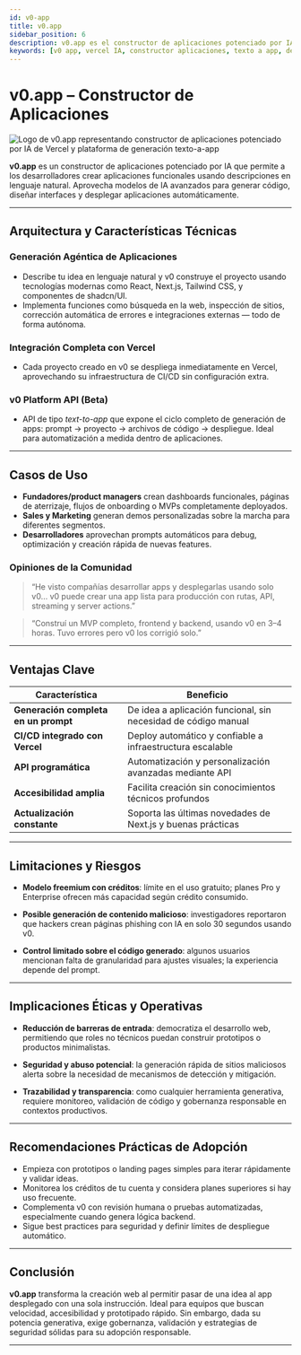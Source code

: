 ```yaml
---
id: v0-app
title: v0.app
sidebar_position: 6
description: v0.app es el constructor de aplicaciones potenciado por IA de Vercel que transforma descripciones en lenguaje natural en aplicaciones web completamente funcionales con despliegue automático e integración de stack tecnológico moderno.
keywords: [v0 app, vercel IA, constructor aplicaciones, texto a app, desarrollo web IA, despliegue automático, prototipado rápido, desarrollo sin código]
---
```


# v0.app – Constructor de Aplicaciones

<img src="/img/artificial-intelligence/tools/v0.svg" alt="Logo de v0.app representando constructor de aplicaciones potenciado por IA de Vercel y plataforma de generación texto-a-app" class="ai-logo logo-v0" />

**v0.app** es un constructor de aplicaciones potenciado por IA que permite a los desarrolladores crear aplicaciones funcionales usando descripciones en lenguaje natural. Aprovecha modelos de IA avanzados para generar código, diseñar interfaces y desplegar aplicaciones automáticamente.


---

##  Arquitectura y Características Técnicas

### Generación Agéntica de Aplicaciones
- Describe tu idea en lenguaje natural y v0 construye el proyecto usando tecnologías modernas como React, Next.js, Tailwind CSS, y componentes de shadcn/UI.  
- Implementa funciones como búsqueda en la web, inspección de sitios, corrección automática de errores e integraciones externas — todo de forma autónoma.  


### Integración Completa con Vercel
- Cada proyecto creado en v0 se despliega inmediatamente en Vercel, aprovechando su infraestructura de CI/CD sin configuración extra.  


### v0 Platform API (Beta)
- API de tipo *text-to-app* que expone el ciclo completo de generación de apps: prompt → proyecto → archivos de código → despliegue. Ideal para automatización a medida dentro de aplicaciones.  


---

##  Casos de Uso

- **Fundadores/product managers** crean dashboards funcionales, páginas de aterrizaje, flujos de onboarding o MVPs completamente deployados.  
- **Sales y Marketing** generan demos personalizadas sobre la marcha para diferentes segmentos.  
- **Desarrolladores** aprovechan prompts automáticos para debug, optimización y creación rápida de nuevas features.  


### Opiniones de la Comunidad
> “He visto compañías desarrollar apps y desplegarlas usando solo v0… v0 puede crear una app lista para producción con rutas, API, streaming y server actions.”  


> “Construí un MVP completo, frontend y backend, usando v0 en 3–4 horas. Tuvo errores pero v0 los corrigió solo.”  


---

##  Ventajas Clave

| Característica                 | Beneficio                                                   |
|-------------------------------|--------------------------------------------------------------|
| **Generación completa en un prompt** | De idea a aplicación funcional, sin necesidad de código manual |
| **CI/CD integrado con Vercel** | Deploy automático y confiable a infraestructura escalable     |
| **API programática**           | Automatización y personalización avanzadas mediante API       |
| **Accesibilidad amplia**       | Facilita creación sin conocimientos técnicos profundos        |
| **Actualización constante**    | Soporta las últimas novedades de Next.js y buenas prácticas   |


---

##  Limitaciones y Riesgos

- **Modelo freemium con créditos**: límite en el uso gratuito; planes Pro y Enterprise ofrecen más capacidad según crédito consumido.  


- **Posible generación de contenido malicioso**: investigadores reportaron que hackers crean páginas phishing con IA en solo 30 segundos usando v0.  


- **Control limitado sobre el código generado**: algunos usuarios mencionan falta de granularidad para ajustes visuales; la experiencia depende del prompt.  


---

##  Implicaciones Éticas y Operativas

- **Reducción de barreras de entrada**: democratiza el desarrollo web, permitiendo que roles no técnicos puedan construir prototipos o productos minimalistas.  


- **Seguridad y abuso potencial**: la generación rápida de sitios maliciosos alerta sobre la necesidad de mecanismos de detección y mitigación.  


- **Trazabilidad y transparencia**: como cualquier herramienta generativa, requiere monitoreo, validación de código y gobernanza responsable en contextos productivos.

---

##  Recomendaciones Prácticas de Adopción

- Empieza con prototipos o landing pages simples para iterar rápidamente y validar ideas.  
- Monitorea los créditos de tu cuenta y considera planes superiores si hay uso frecuente.  
- Complementa v0 con revisión humana o pruebas automatizadas, especialmente cuando genera lógica backend.  
- Sigue best practices para seguridad y definir límites de despliegue automático.

---

##  Conclusión

**v0.app** transforma la creación web al permitir pasar de una idea al app desplegado con una sola instrucción. Ideal para equipos que buscan velocidad, accesibilidad y prototipado rápido. Sin embargo, dada su potencia generativa, exige gobernanza, validación y estrategias de seguridad sólidas para su adopción responsable.

---


